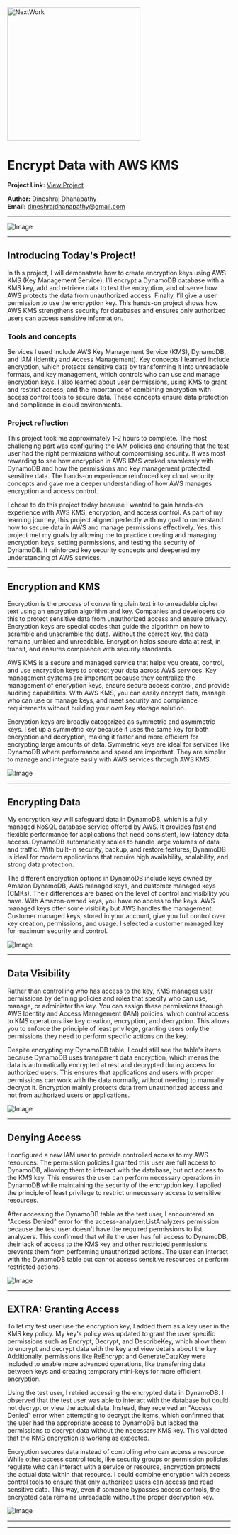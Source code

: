 <img src="https://cdn.prod.website-files.com/677c400686e724409a5a7409/6790ad949cf622dc8dcd9fe4_nextwork-logo-leather.svg" alt="NextWork" width="300" />

# Encrypt Data with AWS KMS

**Project Link:** [View Project](http://learn.nextwork.org/projects/aws-security-kms)

**Author:** Dineshraj Dhanapathy  
**Email:** dineshrajdhanapathy@gmail.com

---

![Image](http://learn.nextwork.org/positive_purple_innocent_lemon/uploads/aws-security-kms_w0x1y2z3)

---

## Introducing Today's Project!

In this project, I will demonstrate how to create encryption keys using AWS KMS (Key Management Service). I’ll encrypt a DynamoDB database with a KMS key, add and retrieve data to test the encryption, and observe how AWS protects the data from unauthorized access. Finally, I’ll give a user permission to use the encryption key. This hands-on project shows how AWS KMS strengthens security for databases and ensures only authorized users can access sensitive information.

### Tools and concepts

Services I used include AWS Key Management Service (KMS), DynamoDB, and IAM (Identity and Access Management). Key concepts I learned include encryption, which protects sensitive data by transforming it into unreadable formats, and key management, which controls who can use and manage encryption keys. I also learned about user permissions, using KMS to grant and restrict access, and the importance of combining encryption with access control tools to secure data. These concepts ensure data protection and compliance in cloud environments.

### Project reflection

This project took me approximately 1-2 hours to complete. The most challenging part was configuring the IAM policies and ensuring that the test user had the right permissions without compromising security. It was most rewarding to see how encryption in AWS KMS worked seamlessly with DynamoDB and how the permissions and key management protected sensitive data. The hands-on experience reinforced key cloud security concepts and gave me a deeper understanding of how AWS manages encryption and access control.

I chose to do this project today because I wanted to gain hands-on experience with AWS KMS, encryption, and access control. As part of my learning journey, this project aligned perfectly with my goal to understand how to secure data in AWS and manage permissions effectively. Yes, this project met my goals by allowing me to practice creating and managing encryption keys, setting permissions, and testing the security of DynamoDB. It reinforced key security concepts and deepened my understanding of AWS services.

---

## Encryption and KMS

Encryption is the process of converting plain text into unreadable cipher text using an encryption algorithm and key. Companies and developers do this to protect sensitive data from unauthorized access and ensure privacy. Encryption keys are special codes that guide the algorithm on how to scramble and unscramble the data. Without the correct key, the data remains jumbled and unreadable. Encryption helps secure data at rest, in transit, and ensures compliance with security standards.

AWS KMS is a secure and managed service that helps you create, control, and use encryption keys to protect your data across AWS services. Key management systems are important because they centralize the management of encryption keys, ensure secure access control, and provide auditing capabilities. With AWS KMS, you can easily encrypt data, manage who can use or manage keys, and meet security and compliance requirements without building your own key storage solution.

Encryption keys are broadly categorized as symmetric and asymmetric keys. I set up a symmetric key because it uses the same key for both encryption and decryption, making it faster and more efficient for encrypting large amounts of data. Symmetric keys are ideal for services like DynamoDB where performance and speed are important. They are simpler to manage and integrate easily with AWS services through AWS KMS.

![Image](http://learn.nextwork.org/positive_purple_innocent_lemon/uploads/aws-security-kms_a2b3c4d5)

---

## Encrypting Data

My encryption key will safeguard data in DynamoDB, which is a fully managed NoSQL database service offered by AWS. It provides fast and flexible performance for applications that need consistent, low-latency data access. DynamoDB automatically scales to handle large volumes of data and traffic. With built-in security, backup, and restore features, DynamoDB is ideal for modern applications that require high availability, scalability, and strong data protection.

The different encryption options in DynamoDB include keys owned by Amazon DynamoDB, AWS managed keys, and customer managed keys (CMKs). Their differences are based on the level of control and visibility you have. With Amazon-owned keys, you have no access to the keys. AWS managed keys offer some visibility but AWS handles the management. Customer managed keys, stored in your account, give you full control over key creation, permissions, and usage. I selected a customer managed key for maximum security and control.

![Image](http://learn.nextwork.org/positive_purple_innocent_lemon/uploads/aws-security-kms_q8r9s0t1)

---

## Data Visibility

Rather than controlling who has access to the key, KMS manages user permissions by defining policies and roles that specify who can use, manage, or administer the key. You can assign these permissions through AWS Identity and Access Management (IAM) policies, which control access to KMS operations like key creation, encryption, and decryption. This allows you to enforce the principle of least privilege, granting users only the permissions they need to perform specific actions on the key.

Despite encrypting my DynamoDB table, I could still see the table's items because DynamoDB uses transparent data encryption, which means the data is automatically encrypted at rest and decrypted during access for authorized users. This ensures that applications and users with proper permissions can work with the data normally, without needing to manually decrypt it. Encryption mainly protects data from unauthorized access and not from authorized users or applications.

![Image](http://learn.nextwork.org/positive_purple_innocent_lemon/uploads/aws-security-kms_c0d1e2f3)

---

## Denying Access

I configured a new IAM user to provide controlled access to my AWS resources. The permission policies I granted this user are full access to DynamoDB, allowing them to interact with the database, but not access to the KMS key. This ensures the user can perform necessary operations in DynamoDB while maintaining the security of the encryption key. I applied the principle of least privilege to restrict unnecessary access to sensitive resources.

After accessing the DynamoDB table as the test user, I encountered an "Access Denied" error for the access-analyzer:ListAnalyzers permission because the test user doesn't have the required permissions to list analyzers. This confirmed that while the user has full access to DynamoDB, their lack of access to the KMS key and other restricted permissions prevents them from performing unauthorized actions. The user can interact with the DynamoDB table but cannot access sensitive resources or perform restricted actions.

![Image](http://learn.nextwork.org/positive_purple_innocent_lemon/uploads/aws-security-kms_w0x1y2z3)

---

## EXTRA: Granting Access

To let my test user use the encryption key, I added them as a key user in the KMS key policy. My key's policy was updated to grant the user specific permissions such as Encrypt, Decrypt, and DescribeKey, which allow them to encrypt and decrypt data with the key and view details about the key. Additionally, permissions like ReEncrypt and GenerateDataKey were included to enable more advanced operations, like transferring data between keys and creating temporary mini-keys for more efficient encryption.

Using the test user, I retried accessing the encrypted data in DynamoDB. I observed that the test user was able to interact with the database but could not decrypt or view the actual data. Instead, they received an "Access Denied" error when attempting to decrypt the items, which confirmed that the user had the appropriate access to DynamoDB but lacked the permissions to decrypt data without the necessary KMS key. This validated that the KMS encryption is working as expected.

Encryption secures data instead of controlling who can access a resource. While other access control tools, like security groups or permission policies, regulate who can interact with a service or resource, encryption protects the actual data within that resource. I could combine encryption with access control tools to ensure that only authorized users can access and read sensitive data. This way, even if someone bypasses access controls, the encrypted data remains unreadable without the proper decryption key.

![Image](http://learn.nextwork.org/positive_purple_innocent_lemon/uploads/aws-security-kms_feffb2fb8)

---

---
